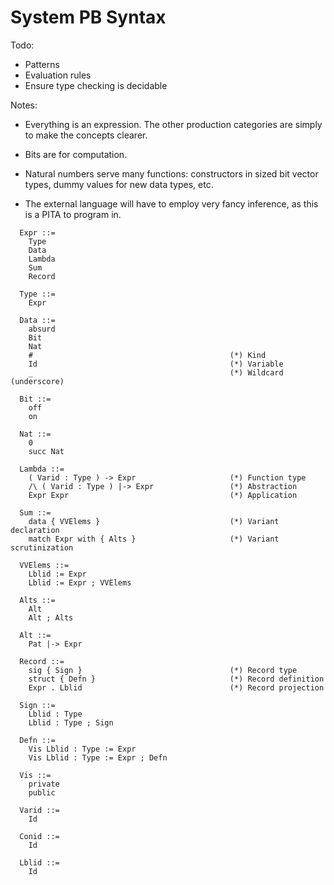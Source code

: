 System PB Syntax
================

Todo:
* Patterns
* Evaluation rules
* Ensure type checking is decidable

Notes:
* Everything is an expression. The other production categories are simply to
  make the concepts clearer.

* Bits are for computation.

* Natural numbers serve many functions: constructors in sized bit vector types,
  dummy values for new data types, etc.

* The external language will have to employ very fancy inference, as this is a
  PITA to program in.

```
  Expr ::=
    Type
    Data
    Lambda
    Sum
    Record

  Type ::=
    Expr

  Data ::=
    absurd
    Bit
    Nat
    #                                            (*) Kind
    Id                                           (*) Variable
    _                                            (*) Wildcard (underscore)

  Bit ::=
    off
    on

  Nat ::=
    0
    succ Nat

  Lambda ::=
    ( Varid : Type ) -> Expr                     (*) Function type
    /\ ( Varid : Type ) |-> Expr                 (*) Abstraction
    Expr Expr                                    (*) Application

  Sum ::=
    data { VVElems }                             (*) Variant declaration
    match Expr with { Alts }                     (*) Variant scrutinization

  VVElems ::=
    Lblid := Expr
    Lblid := Expr ; VVElems

  Alts ::=
    Alt
    Alt ; Alts

  Alt ::=
    Pat |-> Expr

  Record ::=
    sig { Sign }                                 (*) Record type
    struct { Defn }                              (*) Record definition
    Expr . Lblid                                 (*) Record projection

  Sign ::=
    Lblid : Type
    Lblid : Type ; Sign

  Defn ::=
    Vis Lblid : Type := Expr
    Vis Lblid : Type := Expr ; Defn

  Vis ::=
    private
    public

  Varid ::=
    Id

  Conid ::=
    Id

  Lblid ::=
    Id
```
